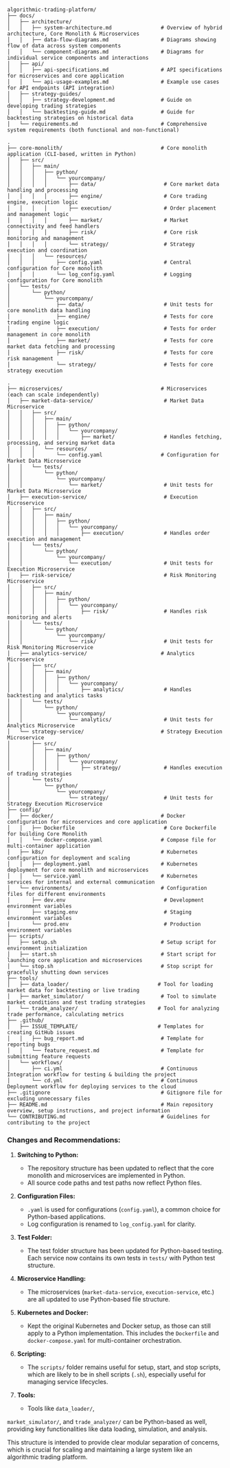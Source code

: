 ```

algorithmic-trading-platform/
├── docs/
│   ├── architecture/
│   │   ├── system-architecture.md                # Overview of hybrid architecture, Core Monolith & Microservices
│   │   ├── data-flow-diagrams.md                 # Diagrams showing flow of data across system components
│   │   └── component-diagrams.md                 # Diagrams for individual service components and interactions
│   ├── api/
│   │   ├── api-specifications.md                 # API specifications for microservices and core application
│   │   └── api-usage-examples.md                 # Example use cases for API endpoints (API integration)
│   ├── strategy-guides/
│   │   ├── strategy-development.md               # Guide on developing trading strategies
│   │   └── backtesting-guide.md                  # Guide for backtesting strategies on historical data
│   └── requirements.md                           # Comprehensive system requirements (both functional and non-functional)

.
├── core-monolith/                                # Core monolith application (CLI-based, written in Python)
│   ├── src/
│   │   ├── main/
│   │   │   ├── python/
│   │   │   │   └── yourcompany/
│   │   │   │       ├── data/                      # Core market data handling and processing
│   │   │   │       ├── engine/                    # Core trading engine, execution logic
│   │   │   │       ├── execution/                 # Order placement and management logic
│   │   │   │       ├── market/                    # Market connectivity and feed handlers
│   │   │   │       ├── risk/                      # Core risk monitoring and management
│   │   │   │       └── strategy/                  # Strategy execution and coordination
│   │   │   └── resources/
│   │   │       ├── config.yaml                    # Central configuration for Core monolith
│   │   │       └── log_config.yaml                # Logging configuration for Core monolith
│   └── tests/
│       └── python/
│           └── yourcompany/
│               ├── data/                          # Unit tests for core monolith data handling
│               ├── engine/                        # Tests for core trading engine logic
│               ├── execution/                     # Tests for order management in core monolith
│               ├── market/                        # Tests for core market data fetching and processing
│               ├── risk/                          # Tests for core risk management
│               └── strategy/                      # Tests for core strategy execution

.
├── microservices/                                # Microservices (each can scale independently)
│   ├── market-data-service/                       # Market Data Microservice
│   │   ├── src/
│   │   │   ├── main/
│   │   │   │   ├── python/
│   │   │   │   │   └── yourcompany/
│   │   │   │   │       ├── market/                # Handles fetching, processing, and serving market data
│   │   │   └── resources/
│   │   │       └── config.yaml                   # Configuration for Market Data Microservice
│   │   └── tests/
│   │       └── python/
│   │           └── yourcompany/
│   │               └── market/                    # Unit tests for Market Data Microservice
│   ├── execution-service/                         # Execution Microservice
│   │   ├── src/
│   │   │   ├── main/
│   │   │   │   ├── python/
│   │   │   │   │   └── yourcompany/
│   │   │   │   │       ├── execution/             # Handles order execution and management
│   │   └── tests/
│   │       └── python/
│   │           └── yourcompany/
│   │               └── execution/                 # Unit tests for Execution Microservice
│   ├── risk-service/                              # Risk Monitoring Microservice
│   │   ├── src/
│   │   │   ├── main/
│   │   │   │   ├── python/
│   │   │   │   │   └── yourcompany/
│   │   │   │   │       ├── risk/                  # Handles risk monitoring and alerts
│   │   └── tests/
│   │       └── python/
│   │           └── yourcompany/
│   │               └── risk/                      # Unit tests for Risk Monitoring Microservice
│   ├── analytics-service/                        # Analytics Microservice
│   │   ├── src/
│   │   │   ├── main/
│   │   │   │   ├── python/
│   │   │   │   │   └── yourcompany/
│   │   │   │   │       ├── analytics/             # Handles backtesting and analytics tasks
│   │   └── tests/
│   │       └── python/
│   │           └── yourcompany/
│   │               └── analytics/                 # Unit tests for Analytics Microservice
│   └── strategy-service/                         # Strategy Execution Microservice
│       ├── src/
│       │   ├── main/
│       │   │   ├── python/
│       │   │   │   └── yourcompany/
│       │   │   │       ├── strategy/              # Handles execution of trading strategies
│       └── tests/
│           └── python/
│               └── yourcompany/
│                   └── strategy/                  # Unit tests for Strategy Execution Microservice
├── config/
│   ├── docker/                                   # Docker configuration for microservices and core application
│   │   ├── Dockerfile                             # Core Dockerfile for building Core Monolith
│   │   └── docker-compose.yaml                   # Compose file for multi-container application
│   ├── k8s/                                      # Kubernetes configuration for deployment and scaling
│   │   ├── deployment.yaml                       # Kubernetes deployment for core monolith and microservices
│   │   └── service.yaml                          # Kubernetes services for internal and external communication
│   └── environments/                             # Configuration files for different environments
│       ├── dev.env                                # Development environment variables
│       ├── staging.env                            # Staging environment variables
│       └── prod.env                               # Production environment variables
├── scripts/
│   ├── setup.sh                                  # Setup script for environment initialization
│   ├── start.sh                                  # Start script for launching core application and microservices
│   └── stop.sh                                   # Stop script for gracefully shutting down services
├── tools/
│   ├── data_loader/                             # Tool for loading market data for backtesting or live trading
│   ├── market_simulator/                         # Tool to simulate market conditions and test trading strategies
│   └── trade_analyzer/                          # Tool for analyzing trade performance, calculating metrics
├── .github/
│   ├── ISSUE_TEMPLATE/                          # Templates for creating GitHub issues
│   │   ├── bug_report.md                         # Template for reporting bugs
│   │   └── feature_request.md                    # Template for submitting feature requests
│   └── workflows/
│       ├── ci.yml                                # Continuous Integration workflow for testing & building the project
│       └── cd.yml                                # Continuous Deployment workflow for deploying services to the cloud
├── .gitignore                                    # Gitignore file for excluding unnecessary files
├── README.md                                     # Main repository overview, setup instructions, and project information
└── CONTRIBUTING.md                               # Guidelines for contributing to the project

```

### Changes and Recommendations:

1. **Switching to Python:**
   - The repository structure has been updated to reflect that the core monolith and microservices are implemented in Python.
   - All source code paths and test paths now reflect Python files.
   
2. **Configuration Files:**
   - `.yaml` is used for configurations (`config.yaml`), a common choice for Python-based applications.
   - Log configuration is renamed to `log_config.yaml` for clarity.

3. **Test Folder:**
   - The test folder structure has been updated for Python-based testing. Each service now contains its own tests in `tests/` with Python test structure.

4. **Microservice Handling:**
   - The microservices (`market-data-service`, `execution-service`, etc.) are all updated to use Python-based file structure.

5. **Kubernetes and Docker:**
   - Kept the original Kubernetes and Docker setup, as those can still apply to a Python implementation. This includes the `Dockerfile` and `docker-compose.yaml` for multi-container orchestration.

6. **Scripting:**
   - The `scripts/` folder remains useful for setup, start, and stop scripts, which are likely to be in shell scripts (`.sh`), especially useful for managing service lifecycles.

7. **Tools:**
   - Tools like `data_loader/`,

 `market_simulator/`, and `trade_analyzer/` can be Python-based as well, providing key functionalities like data loading, simulation, and analysis.

This structure is intended to provide clear modular separation of concerns, which is crucial for scaling and maintaining a large system like an algorithmic trading platform.